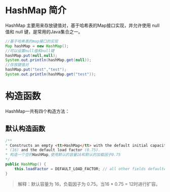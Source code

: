 # HashMap 简介
HashMap 主要用来存放键值对，基于哈希表的Map接口实现，并允许使用 null 值和 null 键，是常用的Java集合之一。

```java
//基于哈希表的map接口的实现
Map hashMap = new HashMap();
//可以设置null值和null键
hashMap.put(null,null);
System.out.println(hashMap.get(null));
//存放键值对
hashMap.put("test","test");
System.out.println(hashMap.get("test"));
```

# 构造函数

HashMap一共有四个构造方法：

## 默认构造函数

```java
/**
* Constructs an empty <tt>HashMap</tt> with the default initial capacity
* (16) and the default load factor (0.75).
* 构造一个空的HashMap,使用默认的容量16和默认的加载因子0.75
*/
public HashMap() {
	this.loadFactor = DEFAULT_LOAD_FACTOR; // all other fields defaulted
}
```

> 解释：默认容量为 16，负载因子为 0.75。当16 * 0.75 = 12时进行扩容。

